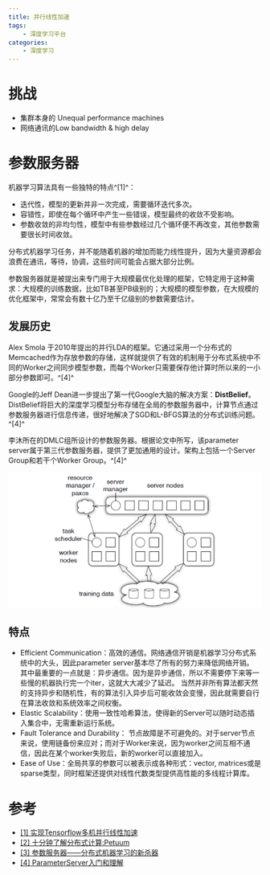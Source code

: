 ```yaml
---
title: 并行线性加速
tags:
	- 深度学习平台
categories:
	- 深度学习
---
```


# 挑战

- 集群本身的 Unequal performance machines
- 网络通讯的Low bandwidth & high delay

# 参数服务器

机器学习算法具有一些独特的特点^[1]^：

- 迭代性，模型的更新并非一次完成，需要循环迭代多次。
- 容错性，即使在每个循环中产生一些错误，模型最终的收敛不受影响。
- 参数收敛的非均匀性，模型中有些参数经过几个循环便不再改变，其他参数需要很长时间收敛。

分布式机器学习任务，并不能随着机器的增加而能力线性提升，因为大量资源都会浪费在通讯，等待，协调，这些时间可能会占据大部分比例。

参数服务器就是被提出来专门用于大规模最优化处理的框架，它特定用于这种需求：大规模的训练数据，比如TB甚至PB级别的；大规模的模型参数，在大规模的优化框架中，常常会有数十亿乃至千亿级别的参数需要估计。

## 发展历史

Alex Smola 于2010年提出的并行LDA的框架。它通过采用一个分布式的Memcached作为存放参数的存储，这样就提供了有效的机制用于分布式系统中不同的Worker之间同步模型参数，而每个Worker只需要保存他计算时所以来的一小部分参数即可。^[4]^

Google的Jeff Dean进一步提出了第一代Google大脑的解决方案：**DistBelief**。DistBelief将巨大的深度学习模型分布存储在全局的参数服务器中，计算节点通过参数服务器进行信息传递，很好地解决了SGD和L-BFGS算法的分布式训练问题。^[4]^

李沐所在的DMLC组所设计的参数服务器。根据论文中所写，该parameter server属于第三代参数服务器，提供了更加通用的设计。架构上包括一个Server Group和若干个Worker Group。^[4]^

![](imgs/001.png)

## 特点

- Efficient Communication：高效的通信。网络通信开销是机器学习分布式系统中的大头，因此parameter server基本尽了所有的努力来降低网络开销。 其中最重要的一点就是：异步通信。因为是异步通信，所以不需要停下来等一些慢的机器执行完一个iter，这就大大减少了延迟。 当然并非所有算法都天然的支持异步和随机性，有的算法引入异步后可能收敛会变慢，因此就需要自行在算法收敛和系统效率之间权衡。
- Elastic Scalability：使用一致性哈希算法，使得新的Server可以随时动态插入集合中，无需重新运行系统。
- Fault Tolerance and Durability： 节点故障是不可避免的。对于server节点来说，使用链备份来应对；而对于Worker来说，因为worker之间互相不通信，因此在某个worker失败后，新的worker可以直接加入。
- Ease of Use：全局共享的参数可以被表示成各种形式：vector, matrices或是sparse类型，同时框架还提供对线性代数类型提供高性能的多线程计算库。

# 参考

- [[1] 实现Tensorflow多机并行线性加速](https://zhuanlan.zhihu.com/p/29149294)
- [[2] 十分钟了解分布式计算:Petuum](https://www.cnblogs.com/wei-li/p/Petuum.html)
- [[3] 参数服务器——分布式机器学习的新杀器](https://t.cj.sina.com.cn/articles/view/6464244551/1814c8b47001006smv)
- [[4] ParameterServer入门和理解](https://www.zybuluo.com/Dounm/note/517675)